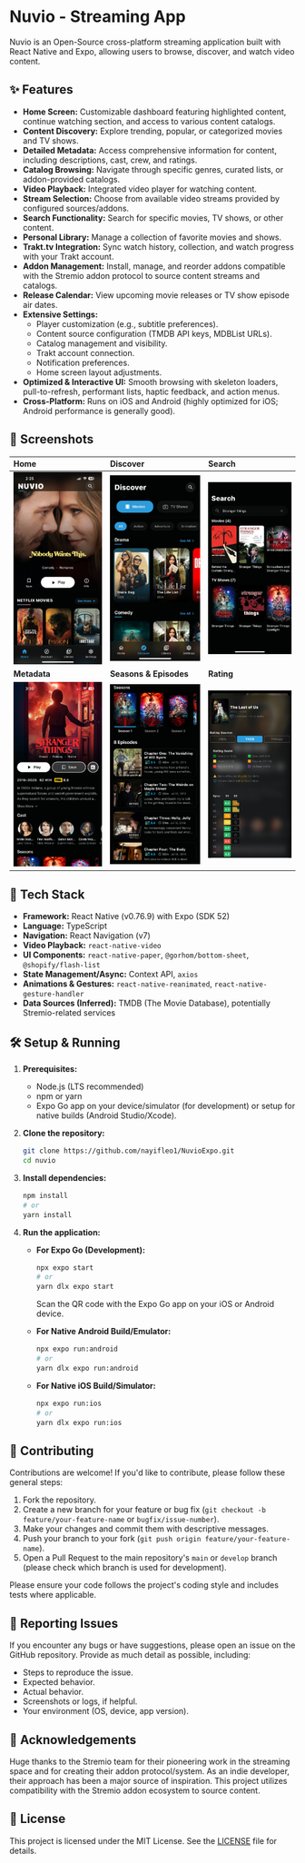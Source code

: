 # Nuvio - Streaming App

Nuvio is an Open-Source cross-platform streaming application built with React Native and Expo, allowing users to browse, discover, and watch video content.

## ✨ Features

*   **Home Screen:** Customizable dashboard featuring highlighted content, continue watching section, and access to various content catalogs.
*   **Content Discovery:** Explore trending, popular, or categorized movies and TV shows.
*   **Detailed Metadata:** Access comprehensive information for content, including descriptions, cast, crew, and ratings.
*   **Catalog Browsing:** Navigate through specific genres, curated lists, or addon-provided catalogs.
*   **Video Playback:** Integrated video player for watching content.
*   **Stream Selection:** Choose from available video streams provided by configured sources/addons.
*   **Search Functionality:** Search for specific movies, TV shows, or other content.
*   **Personal Library:** Manage a collection of favorite movies and shows.
*   **Trakt.tv Integration:** Sync watch history, collection, and watch progress with your Trakt account.
*   **Addon Management:** Install, manage, and reorder addons compatible with the Stremio addon protocol to source content streams and catalogs.
*   **Release Calendar:** View upcoming movie releases or TV show episode air dates.
*   **Extensive Settings:**
    *   Player customization (e.g., subtitle preferences).
    *   Content source configuration (TMDB API keys, MDBList URLs).
    *   Catalog management and visibility.
    *   Trakt account connection.
    *   Notification preferences.
    *   Home screen layout adjustments.
*   **Optimized & Interactive UI:** Smooth browsing with skeleton loaders, pull-to-refresh, performant lists, haptic feedback, and action menus.
*   **Cross-Platform:** Runs on iOS and Android (highly optimized for iOS; Android performance is generally good).

## 📸 Screenshots

| Home                                       | Discover                                   | Search                                   |
| :----------------------------------------- | :----------------------------------------- | :--------------------------------------- |
| ![Home](src/assets/home.jpg)               | ![Discover](src/assets/discover.jpg)       | ![Search](src/assets/search.jpg)         |
| **Metadata**                               | **Seasons & Episodes**                     | **Rating**                               |
| ![Metadata](src/assets/metadascreen.jpg)   | ![Seasons](src/assets/seasonandepisode.jpg)| ![Rating](src/assets/ratingscreen.jpg)   |

## 🚀 Tech Stack

*   **Framework:** React Native (v0.76.9) with Expo (SDK 52)
*   **Language:** TypeScript
*   **Navigation:** React Navigation (v7)
*   **Video Playback:** `react-native-video`
*   **UI Components:** `react-native-paper`, `@gorhom/bottom-sheet`, `@shopify/flash-list`
*   **State Management/Async:** Context API, `axios`
*   **Animations & Gestures:** `react-native-reanimated`, `react-native-gesture-handler`
*   **Data Sources (Inferred):** TMDB (The Movie Database), potentially Stremio-related services

## 🛠️ Setup & Running

1.  **Prerequisites:**
    *   Node.js (LTS recommended)
    *   npm or yarn
    *   Expo Go app on your device/simulator (for development) or setup for native builds (Android Studio/Xcode).

2.  **Clone the repository:**
    ```bash
    git clone https://github.com/nayifleo1/NuvioExpo.git
    cd nuvio 
    ```

3.  **Install dependencies:**
    ```bash
    npm install
    # or
    yarn install
    ```

4.  **Run the application:**

    *   **For Expo Go (Development):**
        ```bash
        npx expo start
        # or
        yarn dlx expo start
        ```
        Scan the QR code with the Expo Go app on your iOS or Android device.

    *   **For Native Android Build/Emulator:**
        ```bash
        npx expo run:android
        # or
        yarn dlx expo run:android
        ```

    *   **For Native iOS Build/Simulator:**
        ```bash
        npx expo run:ios
        # or
        yarn dlx expo run:ios
        ```

## 🤝 Contributing

Contributions are welcome! If you'd like to contribute, please follow these general steps:

1.  Fork the repository.
2.  Create a new branch for your feature or bug fix (`git checkout -b feature/your-feature-name` or `bugfix/issue-number`).
3.  Make your changes and commit them with descriptive messages.
4.  Push your branch to your fork (`git push origin feature/your-feature-name`).
5.  Open a Pull Request to the main repository's `main` or `develop` branch (please check which branch is used for development).

Please ensure your code follows the project's coding style and includes tests where applicable.

## 🐛 Reporting Issues

If you encounter any bugs or have suggestions, please open an issue on the GitHub repository. Provide as much detail as possible, including:

*   Steps to reproduce the issue.
*   Expected behavior.
*   Actual behavior.
*   Screenshots or logs, if helpful.
*   Your environment (OS, device, app version).

## 🙏 Acknowledgements

Huge thanks to the Stremio team for their pioneering work in the streaming space and for creating their addon protocol/system. As an indie developer, their approach has been a major source of inspiration. This project utilizes compatibility with the Stremio addon ecosystem to source content.

## 📄 License

This project is licensed under the MIT License. See the [LICENSE](LICENSE) file for details. 